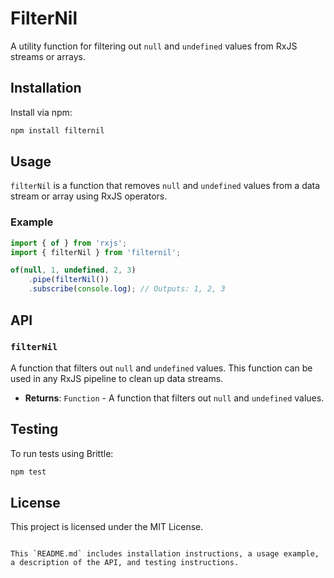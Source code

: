 # FilterNil

A utility function for filtering out `null` and `undefined` values from RxJS streams or arrays.

## Installation

Install via npm:

```bash
npm install filternil
```

## Usage

`filterNil` is a function that removes `null` and `undefined` values from a data stream or array using RxJS operators.

### Example

```javascript
import { of } from 'rxjs';
import { filterNil } from 'filternil';

of(null, 1, undefined, 2, 3)
    .pipe(filterNil())
    .subscribe(console.log); // Outputs: 1, 2, 3
```

## API

### `filterNil`

A function that filters out `null` and `undefined` values. This function can be used in any RxJS pipeline to clean up data streams.

- **Returns**: `Function` - A function that filters out `null` and `undefined` values.

## Testing

To run tests using Brittle:

```bash
npm test
```

## License

This project is licensed under the MIT License.
```

This `README.md` includes installation instructions, a usage example, a description of the API, and testing instructions.